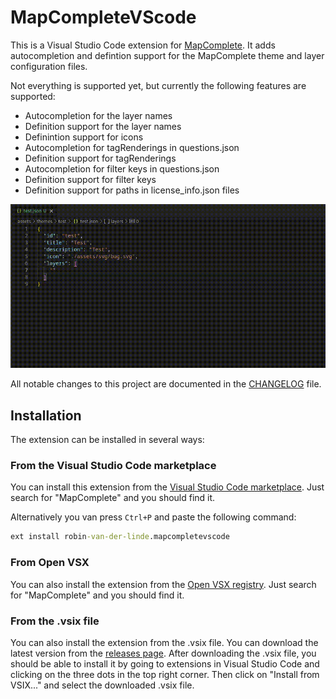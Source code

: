 # MapCompleteVScode

This is a Visual Studio Code extension for [MapComplete](https://github.com/pietervdvn/MapComplete). It adds autocompletion and defintion support for the MapComplete theme and layer configuration files.

Not everything is supported yet, but currently the following features are supported:

- Autocompletion for the layer names
- Definition support for the layer names
- Definintion support for icons
- Autocompletion for tagRenderings in questions.json
- Definition support for tagRenderings
- Autocompletion for filter keys in questions.json
- Definition support for filter keys
- Definition support for paths in license_info.json files

![Demo showing autcomplete for layers and icon definition](images/demo.gif)

All notable changes to this project are documented in the [CHANGELOG](CHANGELOG.md) file.

## Installation

The extension can be installed in several ways:

### From the Visual Studio Code marketplace

You can install this extension from the [Visual Studio Code marketplace](https://marketplace.visualstudio.com/items?itemName=robin-van-der-linde.mapcompletevscode). Just search for "MapComplete" and you should find it.

Alternatively you van press `Ctrl+P` and paste the following command:

```cmd
ext install robin-van-der-linde.mapcompletevscode
```

### From Open VSX

You can also install the extension from the [Open VSX registry](https://open-vsx.org/extension/robin-van-der-linde/mapcompletevscode). Just search for "MapComplete" and you should find it.

### From the .vsix file

You can also install the extension from the .vsix file. You can download the latest version from the [releases page](https://github.com/RobinLinde/MapCompleteVScode/releases). After downloading the .vsix file, you should be able to install it by going to extensions in Visual Studio Code and clicking on the three dots in the top right corner. Then click on "Install from VSIX..." and select the downloaded .vsix file.
